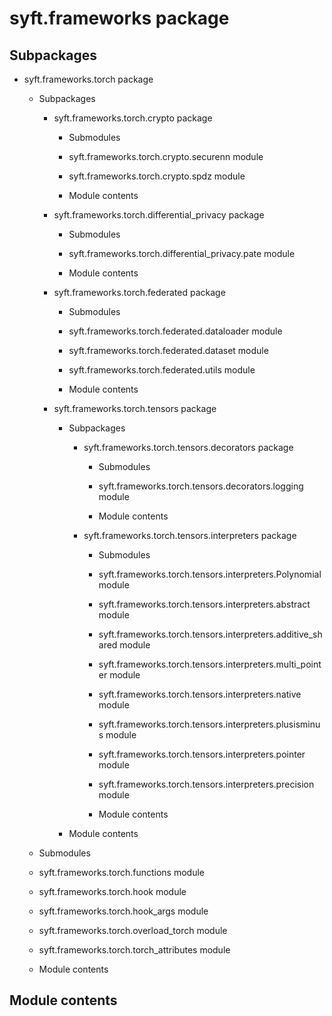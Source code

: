 # syft.frameworks package

## Subpackages

* syft.frameworks.torch package

  * Subpackages

    * syft.frameworks.torch.crypto package

      * Submodules

      * syft.frameworks.torch.crypto.securenn module

      * syft.frameworks.torch.crypto.spdz module

      * Module contents

    * syft.frameworks.torch.differential_privacy package

      * Submodules

      * syft.frameworks.torch.differential_privacy.pate module

      * Module contents

    * syft.frameworks.torch.federated package

      * Submodules

      * syft.frameworks.torch.federated.dataloader module

      * syft.frameworks.torch.federated.dataset module

      * syft.frameworks.torch.federated.utils module

      * Module contents

    * syft.frameworks.torch.tensors package

      * Subpackages

        * syft.frameworks.torch.tensors.decorators package

          * Submodules

          * syft.frameworks.torch.tensors.decorators.logging module

          * Module contents

        * syft.frameworks.torch.tensors.interpreters package

          * Submodules

          * syft.frameworks.torch.tensors.interpreters.Polynomial module

          * syft.frameworks.torch.tensors.interpreters.abstract module

          * syft.frameworks.torch.tensors.interpreters.additive_shared module

          * syft.frameworks.torch.tensors.interpreters.multi_pointer module

          * syft.frameworks.torch.tensors.interpreters.native module

          * syft.frameworks.torch.tensors.interpreters.plusisminus module

          * syft.frameworks.torch.tensors.interpreters.pointer module

          * syft.frameworks.torch.tensors.interpreters.precision module

          * Module contents

      * Module contents

  * Submodules

  * syft.frameworks.torch.functions module

  * syft.frameworks.torch.hook module

  * syft.frameworks.torch.hook_args module

  * syft.frameworks.torch.overload_torch module

  * syft.frameworks.torch.torch_attributes module

  * Module contents


## Module contents
